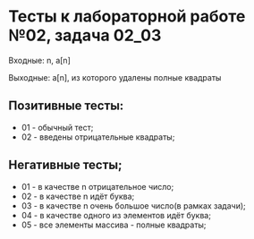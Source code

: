# Тесты к лабораторной работе №02, задача 02_03

Входные: n, a[n]

Выходные: a[n], из которого удалены полные квадраты

## Позитивные тесты:
- 01 - обычный тест;
- 02 - введены отрицательные квадраты;

## Негативные тесты;
- 01 - в качестве n отрицательное число;
- 02 - в качестве n идёт буква;
- 03 - в качестве n очень большое число(в рамках задачи);
- 04 - в качестве одного из элементов идёт буква;
- 05 - все элементы массива - полные квадраты;